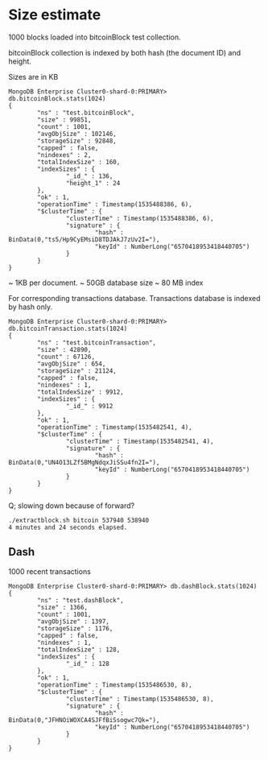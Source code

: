 
# Size estimate

1000 blocks loaded into bitcoinBlock test collection. 

bitcoinBlock collection is indexed by both hash (the document ID) and height. 

Sizes are in KB

```
MongoDB Enterprise Cluster0-shard-0:PRIMARY> db.bitcoinBlock.stats(1024)
{
        "ns" : "test.bitcoinBlock",
        "size" : 99851,
        "count" : 1001,
        "avgObjSize" : 102146,
        "storageSize" : 92848,
        "capped" : false,
        "nindexes" : 2,
        "totalIndexSize" : 160,
        "indexSizes" : {
                "_id_" : 136,
                "height_1" : 24
        },
        "ok" : 1,
        "operationTime" : Timestamp(1535488386, 6),
        "$clusterTime" : {
                "clusterTime" : Timestamp(1535488386, 6),
                "signature" : {
                        "hash" : BinData(0,"ts5/Hp9CyEMsiD8TDJAkJ7zUv2I="),
                        "keyId" : NumberLong("6570418953418440705")
                }
        }
}
```

~ 1KB per document. 
~ 50GB database size
~ 80 MB index


For corresponding transactions database. Transactions database is indexed by hash only. 


```
MongoDB Enterprise Cluster0-shard-0:PRIMARY> db.bitcoinTransaction.stats(1024)
{
        "ns" : "test.bitcoinTransaction",
        "size" : 42890,
        "count" : 67126,
        "avgObjSize" : 654,
        "storageSize" : 21124,
        "capped" : false,
        "nindexes" : 1,
        "totalIndexSize" : 9912,
        "indexSizes" : {
                "_id_" : 9912
        },
        "ok" : 1,
        "operationTime" : Timestamp(1535482541, 4),
        "$clusterTime" : {
                "clusterTime" : Timestamp(1535482541, 4),
                "signature" : {
                        "hash" : BinData(0,"UN4O13LZf5BMgNdqxJiSSu4fn2I="),
                        "keyId" : NumberLong("6570418953418440705")
                }
        }
}
```

Q; slowing down because of forward?


```
./extractblock.sh bitcoin 537940 538940
4 minutes and 24 seconds elapsed.
```

## Dash
1000 recent transactions

```
MongoDB Enterprise Cluster0-shard-0:PRIMARY> db.dashBlock.stats(1024)
{
        "ns" : "test.dashBlock",
        "size" : 1366,
        "count" : 1001,
        "avgObjSize" : 1397,
        "storageSize" : 1176,
        "capped" : false,
        "nindexes" : 1,
        "totalIndexSize" : 128,
        "indexSizes" : {
                "_id_" : 128
        },
        "ok" : 1,
        "operationTime" : Timestamp(1535486530, 8),
        "$clusterTime" : {
                "clusterTime" : Timestamp(1535486530, 8),
                "signature" : {
                        "hash" : BinData(0,"JFHNOiWOXCA4SJFfBiSsogwc7Qk="),
                        "keyId" : NumberLong("6570418953418440705")
                }
        }
}
```